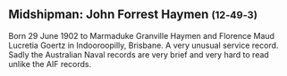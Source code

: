 ## Midshipman: John Forrest Haymen <small>(12‑49‑3)</small>

Born 29 June 1902 to Marmaduke Granville Haymen and Florence Maud Lucretia Goertz in Indooroopilly, Brisbane. A very unusual service record. Sadly the Australian Naval records are very brief and very hard to read unlike the AIF records. 
